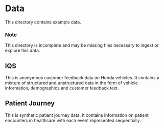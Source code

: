 # Data 

This directory contains example data.

### Note
This directory is incomplete and may be missing files necessary to ingest or explore this data. 

## IQS

This is anonymous customer feedback data on Honda vehicles. It contains a mixture of structured and unstructured data in the form of vehicle information, demographics and customer feedback text.

## Patient Journey

This is synthetic patient journey data. It contains information on patient encounters in healthcare with each event represented sequentially. 


